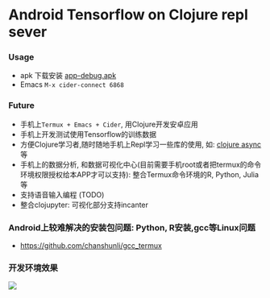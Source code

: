 # Android Tensorflow on Clojure repl sever

### Usage

* apk 下载安装 [app-debug.apk](https://raw.githubusercontent.com/chanshunli/clojure-android-tensorflow-repl-server/master/app-debug.apk)
* Emacs ` M-x cider-connect 6868 `

### Future
* 手机上`Termux + Emacs + Cider`, 用Clojure开发安卓应用
* 手机上开发测试使用Tensorflow的训练数据
* 方便Clojure学习者,随时随地手机上Repl学习一些库的使用, 如: [clojure async](https://github.com/clojure/core.async)等
* 手机上的数据分析, 和数据可视化中心(目前需要手机root或者把termux的命令环境权限授权给本APP才可以支持): 整合Termux命令环境的R, Python, Julia等
* 支持语音输入编程 (TODO)
* 整合clojupyter: 可视化部分支持incanter

### Android上较难解决的安装包问题: Python, R安装,gcc等Linux问题
* https://github.com/chanshunli/gcc_termux

### 开发环境效果

![](https://raw.githubusercontent.com/chanshunli/clojure-android-tensorflow-repl-server/master/demo.jpeg)

